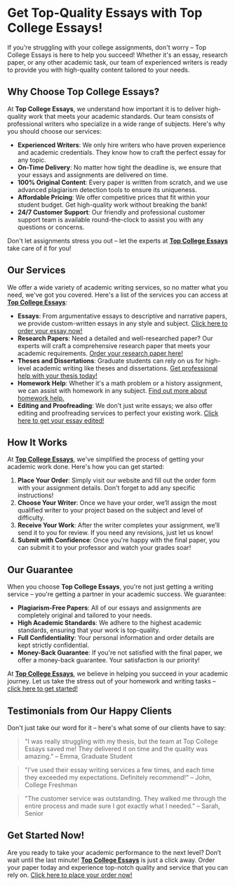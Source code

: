 <h1>Get Top-Quality Essays with Top College Essays!</h1>

<p>If you're struggling with your college assignments, don't worry – Top College Essays is here to help you succeed! Whether it's an essay, research paper, or any other academic task, our team of experienced writers is ready to provide you with high-quality content tailored to your needs. </p>

<h2>Why Choose Top College Essays?</h2>

<p>At <strong>Top College Essays</strong>, we understand how important it is to deliver high-quality work that meets your academic standards. Our team consists of professional writers who specialize in a wide range of subjects. Here's why you should choose our services:</p>

<ul>
    <li><strong>Experienced Writers</strong>: We only hire writers who have proven experience and academic credentials. They know how to craft the perfect essay for any topic.</li>
    <li><strong>On-Time Delivery</strong>: No matter how tight the deadline is, we ensure that your essays and assignments are delivered on time.</li>
    <li><strong>100% Original Content</strong>: Every paper is written from scratch, and we use advanced plagiarism detection tools to ensure its uniqueness.</li>
    <li><strong>Affordable Pricing</strong>: We offer competitive prices that fit within your student budget. Get high-quality work without breaking the bank!</li>
    <li><strong>24/7 Customer Support</strong>: Our friendly and professional customer support team is available round-the-clock to assist you with any questions or concerns.</li>
</ul>

<p>Don't let assignments stress you out – let the experts at <a href="https://tinyurl.com/topessay?keyword=top+college+essays" target="_blank"><strong>Top College Essays</strong></a> take care of it for you!</p>

<h2>Our Services</h2>

<p>We offer a wide variety of academic writing services, so no matter what you need, we've got you covered. Here's a list of the services you can access at <a href="https://tinyurl.com/topessay?keyword=top+college+essays" target="_blank"><strong>Top College Essays</strong></a>:</p>

<ul>
    <li><strong>Essays</strong>: From argumentative essays to descriptive and narrative papers, we provide custom-written essays in any style and subject. <a href="https://tinyurl.com/topessay?keyword=top+college+essays" target="_blank">Click here to order your essay now!</a></li>
    <li><strong>Research Papers</strong>: Need a detailed and well-researched paper? Our experts will craft a comprehensive research paper that meets your academic requirements. <a href="https://tinyurl.com/topessay?keyword=top+college+essays" target="_blank">Order your research paper here!</a></li>
    <li><strong>Theses and Dissertations</strong>: Graduate students can rely on us for high-level academic writing like theses and dissertations. <a href="https://tinyurl.com/topessay?keyword=top+college+essays" target="_blank">Get professional help with your thesis today!</a></li>
    <li><strong>Homework Help</strong>: Whether it's a math problem or a history assignment, we can assist with homework in any subject. <a href="https://tinyurl.com/topessay?keyword=top+college+essays" target="_blank">Find out more about homework help.</a></li>
    <li><strong>Editing and Proofreading</strong>: We don't just write essays; we also offer editing and proofreading services to perfect your existing work. <a href="https://tinyurl.com/topessay?keyword=top+college+essays" target="_blank">Click here to get your essay edited!</a></li>
</ul>

<h2>How It Works</h2>

<p>At <a href="https://tinyurl.com/topessay?keyword=top+college+essays" target="_blank"><strong>Top College Essays</strong></a>, we've simplified the process of getting your academic work done. Here's how you can get started:</p>

<ol>
    <li><strong>Place Your Order</strong>: Simply visit our website and fill out the order form with your assignment details. Don't forget to add any specific instructions!</li>
    <li><strong>Choose Your Writer</strong>: Once we have your order, we’ll assign the most qualified writer to your project based on the subject and level of difficulty.</li>
    <li><strong>Receive Your Work</strong>: After the writer completes your assignment, we’ll send it to you for review. If you need any revisions, just let us know!</li>
    <li><strong>Submit with Confidence</strong>: Once you're happy with the final paper, you can submit it to your professor and watch your grades soar!</li>
</ol>

<h2>Our Guarantee</h2>

<p>When you choose <strong>Top College Essays</strong>, you're not just getting a writing service – you're getting a partner in your academic success. We guarantee:</p>

<ul>
    <li><strong>Plagiarism-Free Papers</strong>: All of our essays and assignments are completely original and tailored to your needs.</li>
    <li><strong>High Academic Standards</strong>: We adhere to the highest academic standards, ensuring that your work is top-quality.</li>
    <li><strong>Full Confidentiality</strong>: Your personal information and order details are kept strictly confidential.</li>
    <li><strong>Money-Back Guarantee</strong>: If you're not satisfied with the final paper, we offer a money-back guarantee. Your satisfaction is our priority!</li>
</ul>

<p>At <a href="https://tinyurl.com/topessay?keyword=top+college+essays" target="_blank"><strong>Top College Essays</strong></a>, we believe in helping you succeed in your academic journey. Let us take the stress out of your homework and writing tasks – <a href="https://tinyurl.com/topessay?keyword=top+college+essays" target="_blank">click here to get started!</a></p>

<h2>Testimonials from Our Happy Clients</h2>

<p>Don't just take our word for it – here's what some of our clients have to say:</p>

<blockquote>
    <p>"I was really struggling with my thesis, but the team at Top College Essays saved me! They delivered it on time and the quality was amazing." – Emma, Graduate Student</p>
</blockquote>

<blockquote>
    <p>"I’ve used their essay writing services a few times, and each time they exceeded my expectations. Definitely recommend!" – John, College Freshman</p>
</blockquote>

<blockquote>
    <p>"The customer service was outstanding. They walked me through the entire process and made sure I got exactly what I needed." – Sarah, Senior</p>
</blockquote>

<h2>Get Started Now!</h2>

<p>Are you ready to take your academic performance to the next level? Don’t wait until the last minute! <a href="https://tinyurl.com/topessay?keyword=top+college+essays" target="_blank"><strong>Top College Essays</strong></a> is just a click away. Order your paper today and experience top-notch quality and service that you can rely on. <a href="https://tinyurl.com/topessay?keyword=top+college+essays" target="_blank">Click here to place your order now!</a></p>

<p><stron
Top College Essays: Expert Writing for Your Academic Success
